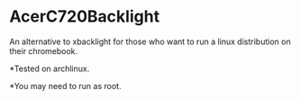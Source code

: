 AcerC720Backlight
==============

An alternative to xbacklight for those who want to run a linux distribution on their chromebook.

*Tested on archlinux.

*You may need to run as root.
